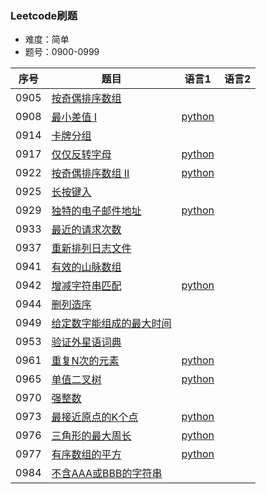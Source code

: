 ### Leetcode刷题
* 难度：简单
* 题号：0900-0999

|序号|题目|语言1|语言2|
|---|---|---|---|
|0905|<a href="https://leetcode-cn.com/problems/sort-array-by-parity/">按奇偶排序数组</a>|||
|0908|<a href="https://leetcode-cn.com/problems/smallest-range-i/">最小差值 I</a>|<a href="https://github.com/hhe0/Leetcode/tree/master/Easy/0900-0999/0908/python">python</a>||
|0914|<a href="https://leetcode-cn.com/problems/x-of-a-kind-in-a-deck-of-cards/">卡牌分组</a>|||
|0917|<a href="https://leetcode-cn.com/problems/reverse-only-letters/">仅仅反转字母</a>|<a href="https://github.com/hhe0/Leetcode/tree/master/Easy/0900-0999/0917/python">python</a>||
|0922|<a href="https://leetcode-cn.com/problems/sort-array-by-parity-ii/">按奇偶排序数组 II</a>|<a href="https://github.com/hhe0/Leetcode/tree/master/Easy/0900-0999/0922/python">python</a>||
|0925|<a href="https://leetcode-cn.com/problems/long-pressed-name/">长按键入</a>|||
|0929|<a href="https://leetcode-cn.com/problems/unique-email-addresses/">独特的电子邮件地址</a>|<a href="https://github.com/hhe0/Leetcode/tree/master/Easy/0900-0999/0929/python">python</a>||
|0933|<a href="https://leetcode-cn.com/problems/number-of-recent-calls/">最近的请求次数</a>|||
|0937|<a href="https://leetcode-cn.com/problems/reorder-log-files/">重新排列日志文件</a>|||
|0941|<a href="https://leetcode-cn.com/problems/valid-mountain-array/">有效的山脉数组</a>|||
|0942|<a href="https://leetcode-cn.com/problems/di-string-match/">增减字符串匹配</a>|<a href="https://github.com/hhe0/Leetcode/tree/master/Easy/0900-0999/0942/python">python</a>||
|0944|<a href="https://leetcode-cn.com/problems/delete-columns-to-make-sorted/">删列造序</a>|||
|0949|<a href="https://leetcode-cn.com/problems/largest-time-for-given-digits/">给定数字能组成的最大时间</a>|||
|0953|<a href="https://leetcode-cn.com/problems/verifying-an-alien-dictionary/">验证外星语词典</a>|||
|0961|<a href="https://leetcode-cn.com/problems/n-repeated-element-in-size-2n-array/">重复N次的元素</a>|<a href="https://github.com/hhe0/Leetcode/tree/master/Easy/0900-0999/0961/python">python</a>||
|0965|<a href="https://leetcode-cn.com/problems/univalued-binary-tree/">单值二叉树</a>|<a href="https://github.com/hhe0/Leetcode/tree/master/Easy/0900-0999/0965/python">python</a>||
|0970|<a href="https://leetcode-cn.com/problems/powerful-integers/">强整数</a>|||
|0973|<a href="https://leetcode-cn.com/problems/k-closest-points-to-origin/">最接近原点的K个点</a>|<a href="https://github.com/hhe0/Leetcode/tree/master/Easy/0900-0999/0973/python">python</a>||
|0976|<a href="https://leetcode-cn.com/problems/largest-perimeter-triangle/">三角形的最大周长</a>|<a href="https://github.com/hhe0/Leetcode/tree/master/Easy/0900-0999/0976/python">python</a>||
|0977|<a href="https://leetcode-cn.com/problems/squares-of-a-sorted-array/">有序数组的平方</a>|<a href="https://github.com/hhe0/Leetcode/tree/master/Easy/0900-0999/0977/python">python</a>||
|0984|<a href="https://leetcode-cn.com/problems/string-without-aaa-or-bbb/">不含AAA或BBB的字符串</a>|||
